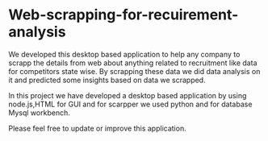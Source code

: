 # Web-scrapping-for-recuirement-analysis

We developed this desktop based application to help any company to scrapp the details from web about anything related to recruitment like data for competitors state wise. By scrapping these data we did data analysis on it and predicted some insights based on data we scrapped.

In this project we have developed a desktop based application by using node.js,HTML for GUI and for scarpper we used python and for database Mysql workbench.

Please feel free to update or improve this application.
